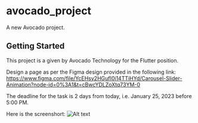 # avocado_project

A new Avocado project.

## Getting Started

This project is a given by Avocado Technology for the Flutter position.

Design a page as per the Figma design provided in the following link:
<https://www.figma.com/file/YcEHsy2HGufI0i14TTiHYd/Carousel-Slider-Animation?node-id=0%3A1&t=cBwcYDLZoXtq73YM-0>

The deadline for the task is 2 days from today, i.e. January 25, 2023
before 5:00 PM.
  
Here is the screenshort:
  ![Alt text]("C:\Users\ianis\OneDrive\Desktop\Avocado\Avocado-Project\avocado_project\Screenshot_1674551568.png"?raw=true "Optional Title")
